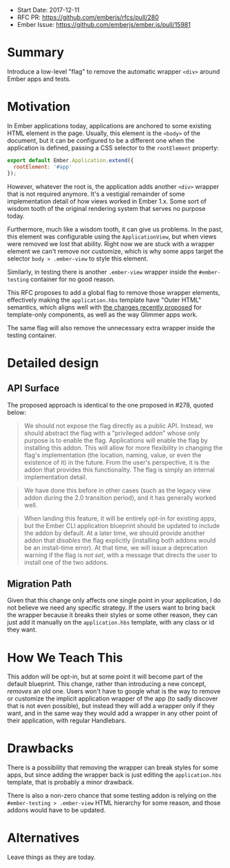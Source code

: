 - Start Date: 2017-12-11
- RFC PR: https://github.com/emberjs/rfcs/pull/280
- Ember Issue: https://github.com/emberjs/ember.js/pull/15981

# Summary

Introduce a low-level "flag" to remove the automatic wrapper `<div>` around
Ember apps and tests.

# Motivation

In Ember applications today, applications are anchored to some existing HTML
element in the page. Usually, this element is the `<body>` of the document, but it
can be configured to be a different one when the application is defined,
passing a CSS selector to the `rootElement` property:

```js
export default Ember.Application.extend({
  rootElement: '#app'
});
```

However, whatever the root is, the application adds another `<div>` wrapper
that is not required anymore. It's a vestigial remainder of some implementation
detail of how views worked in Ember 1.x. Some sort of wisdom tooth of the original
rendering system that serves no purpose today.

Furthermore, much like a wisdom tooth, it can give us problems. In the past, this element
was configurable using the `ApplicationView`, but when views were removed we lost that
ability. Right now we are stuck with a wrapper element we can't remove nor customize,
which is why some apps target the selector `body > .ember-view` to style this element.

Similarly, in testing there is another `.ember-view` wrapper inside the
`#ember-testing` container for no good reason.

This RFC proposes to add a global flag to remove those wrapper elements,
effectively making the `application.hbs` template have "Outer HTML" semantics, which aligns
well with [the changes recently proposed](https://github.com/emberjs/rfcs/pull/278)
for template-only components, as well as the way Glimmer apps work.

The same flag will also remove the unnecessary extra wrapper inside the testing
container.

# Detailed design

## API Surface

The proposed approach is identical to the one proposed in #278, quoted below:

> We should not expose the flag directly as a public API. Instead, we should
abstract the flag with a "privileged addon" whose only purpose is to enable
the flag. Applications will enable the flag by installing this addon. This
will allow for more flexibility in changing the flag's implementation (the
location, naming, value, or even the existence of it) in the future. From the
user's perspective, it is the addon that provides this functionality. The
flag is simply an internal implementation detail.

> We have done this before in other cases (such as the legacy view addon during
the 2.0 transition period), and it has generally worked well.

> When landing this feature, it will be entirely opt-in for existing apps, but
the Ember CLI application blueprint should be updated to include the addon by
default. At a later time, we should provide another addon that _disables_ the
flag explicitly (installing both addons would be an install-time error). At
that time, we will issue a deprecation warning if the flag is *not set*, with
a message that directs the user to install one of the two addons.

## Migration Path

Given that this change only affects one single point in your application,
I do not believe we need any specific strategy. If the users want to bring
back the wrapper because it breaks their styles or some other reason,
they can just add it manually on the `application.hbs` template, with
any class or id they want.

# How We Teach This

This addon will be opt-in, but at some point it will become part of
the default blueprint. This change, rather than introducing a new concept, *removes*
an old one. Users won't have to google what is the way to remove or customize
the implicit application wrapper of the app (to sadly discover that is not
even possible), but instead they will add a wrapper only if they want,
and in the same way they would add a wrapper in any other point of their application,
with regular Handlebars.

# Drawbacks

There is a possibility that removing the wrapper can break styles for some apps,
but since adding the wrapper back is just editing the `application.hbs` template,
that is probably a minor drawback.

There is also a non-zero chance that some testing addon is relying on the `#ember-testing > .ember-view`
HTML hierarchy for some reason, and those addons would have to be updated.

# Alternatives

Leave things as they are today.
